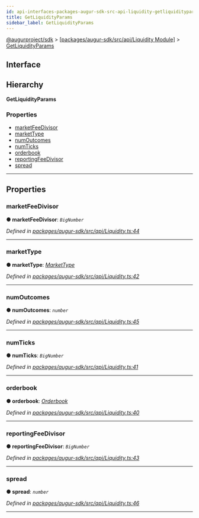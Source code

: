 ```yaml
---
id: api-interfaces-packages-augur-sdk-src-api-liquidity-getliquidityparams
title: GetLiquidityParams
sidebar_label: GetLiquidityParams
---
```


[@augurproject/sdk](api-readme.md) > [[packages/augur-sdk/src/api/Liquidity Module]](api-modules-packages-augur-sdk-src-api-liquidity-module.md) > [GetLiquidityParams](api-interfaces-packages-augur-sdk-src-api-liquidity-getliquidityparams.md)

## Interface

## Hierarchy

**GetLiquidityParams**

### Properties

* [marketFeeDivisor](api-interfaces-packages-augur-sdk-src-api-liquidity-getliquidityparams.md#marketfeedivisor)
* [marketType](api-interfaces-packages-augur-sdk-src-api-liquidity-getliquidityparams.md#markettype)
* [numOutcomes](api-interfaces-packages-augur-sdk-src-api-liquidity-getliquidityparams.md#numoutcomes)
* [numTicks](api-interfaces-packages-augur-sdk-src-api-liquidity-getliquidityparams.md#numticks)
* [orderbook](api-interfaces-packages-augur-sdk-src-api-liquidity-getliquidityparams.md#orderbook)
* [reportingFeeDivisor](api-interfaces-packages-augur-sdk-src-api-liquidity-getliquidityparams.md#reportingfeedivisor)
* [spread](api-interfaces-packages-augur-sdk-src-api-liquidity-getliquidityparams.md#spread)

---

## Properties

<a id="marketfeedivisor"></a>

###  marketFeeDivisor

**● marketFeeDivisor**: *`BigNumber`*

*Defined in [packages/augur-sdk/src/api/Liquidity.ts:44](https://github.com/AugurProject/augur/blob/bae2172ca0/packages/augur-sdk/src/api/Liquidity.ts#L44)*

___
<a id="markettype"></a>

###  marketType

**● marketType**: *[MarketType](api-enums-packages-augur-sdk-src-state-logs-types-markettype.md)*

*Defined in [packages/augur-sdk/src/api/Liquidity.ts:42](https://github.com/AugurProject/augur/blob/bae2172ca0/packages/augur-sdk/src/api/Liquidity.ts#L42)*

___
<a id="numoutcomes"></a>

###  numOutcomes

**● numOutcomes**: *`number`*

*Defined in [packages/augur-sdk/src/api/Liquidity.ts:45](https://github.com/AugurProject/augur/blob/bae2172ca0/packages/augur-sdk/src/api/Liquidity.ts#L45)*

___
<a id="numticks"></a>

###  numTicks

**● numTicks**: *`BigNumber`*

*Defined in [packages/augur-sdk/src/api/Liquidity.ts:41](https://github.com/AugurProject/augur/blob/bae2172ca0/packages/augur-sdk/src/api/Liquidity.ts#L41)*

___
<a id="orderbook"></a>

###  orderbook

**● orderbook**: *[Orderbook](api-interfaces-packages-augur-sdk-src-api-liquidity-orderbook.md)*

*Defined in [packages/augur-sdk/src/api/Liquidity.ts:40](https://github.com/AugurProject/augur/blob/bae2172ca0/packages/augur-sdk/src/api/Liquidity.ts#L40)*

___
<a id="reportingfeedivisor"></a>

###  reportingFeeDivisor

**● reportingFeeDivisor**: *`BigNumber`*

*Defined in [packages/augur-sdk/src/api/Liquidity.ts:43](https://github.com/AugurProject/augur/blob/bae2172ca0/packages/augur-sdk/src/api/Liquidity.ts#L43)*

___
<a id="spread"></a>

###  spread

**● spread**: *`number`*

*Defined in [packages/augur-sdk/src/api/Liquidity.ts:46](https://github.com/AugurProject/augur/blob/bae2172ca0/packages/augur-sdk/src/api/Liquidity.ts#L46)*

___

